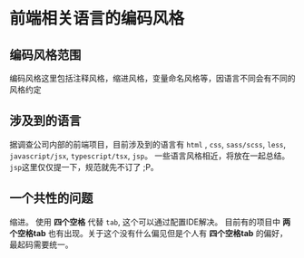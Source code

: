 # 前端相关语言的编码风格
## 编码风格范围
编码风格这里包括注释风格，缩进风格，变量命名风格等，因语言不同会有不同的风格约定
## 涉及到的语言
据调查公司内部的前端项目，目前涉及到的语言有 `html` , `css`, `sass/scss`, `less`, `javascript/jsx`, `typescript/tsx`, `jsp`。 一些语言风格相近，将放在一起总结。 `jsp`这里仅仅提一下，规范就先不订了 ;P。  

## 一个共性的问题
缩进。 使用 __四个空格__ 代替 `tab`, 这个可以通过配置IDE解决。 目前有的项目中 __两个空格tab__ 也有出现。关于这个没有什么偏见但是个人有 __四个空格tab__ 的偏好， 最起码需要统一。